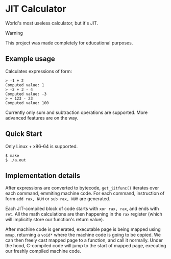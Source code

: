 # JIT Calculator
World's most useless calculator, but it's JIT. 

> [!WARNING]
> This project was made completely for educational purposes.

## Example usage

Calculates expressions of form:

```
> -1 + 2
Computed value: 1
> -2 + 3 - 4
Computed value: -3
> + 123 - 23
Computed value: 100
```

Currently only sum and subtraction operations are supported. More advanced features are on the way. 

## Quick Start
Only Linux + x86-64 is supported.
```
$ make 
$ ./a.out
```

## Implementation details
After expressions are converted to bytecode, ```get_jitfunc()``` iterates over each command, emmiting machine code. 
For each command, instruction of form `add rax, NUM` or `sub rax, NUM` are generated.

Each JIT-compiled block of code starts with ```xor rax, rax```, and ends with `ret`. All the math calculations are then happening in the `rax` register (which will implicitly store our function's return value). 

After machine code is generated, executable page is being mapped using `mmap`, returning a `void*` where the machine code is going to be copied. We can then freely cast mapped page to a function, and call it normally. Under the hood, C-compiled code will jump to the start of mapped page, executing our freshly compiled machine code.
